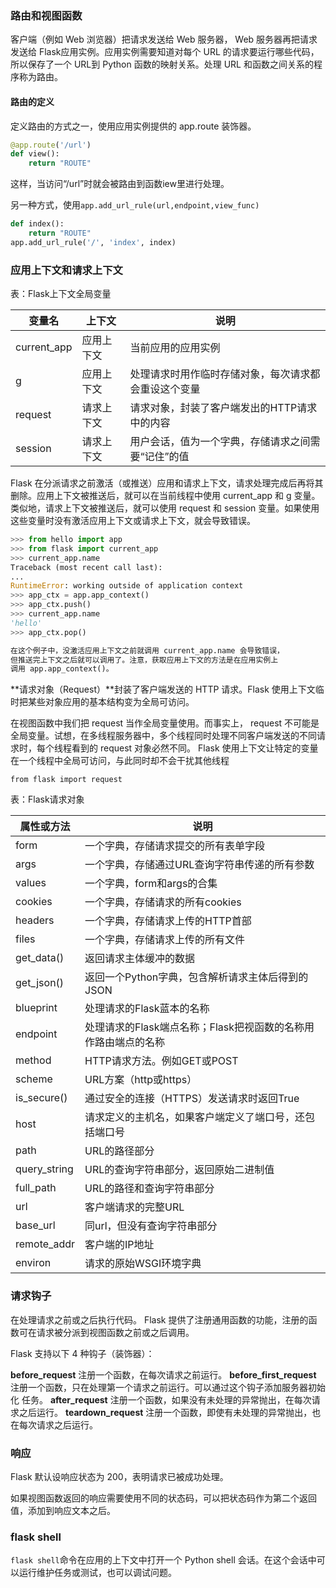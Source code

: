 ### 	路由和视图函数

客户端（例如 Web 浏览器）把请求发送给 Web 服务器， Web 服务器再把请求发送给 Flask应用实例。应用实例需要知道对每个 URL  的请求要运行哪些代码，所以保存了一个 URL到 Python 函数的映射关系。处理 URL 和函数之间关系的程序称为路由。

#### 路由的定义

定义路由的方式之一，使用应用实例提供的 app.route 装饰器。

```python
@app.route('/url')
def view():
    return "ROUTE"
```

这样，当访问“/url”时就会被路由到函数iew里进行处理。

另一种方式，使用`app.add_url_rule(url,endpoint,view_func)`

```python
def index():
    return "ROUTE"
app.add_url_rule('/', 'index', index)
```

### 应用上下文和请求上下文

表：Flask上下文全局变量

| 变量名 | 上下文 | 说明 |
| --------- | ----------- | ----------- |
| current_app | 应用上下文 | 当前应用的应用实例 |
| g | 应用上下文     | 处理请求时用作临时存储对象，每次请求都会重设这个变量 |
| request | 请求上下文     | 请求对象，封装了客户端发出的HTTP请求中的内容 |
| session | 请求上下文     | 用户会话，值为一个字典，存储请求之间需要“记住”的值 |

Flask 在分派请求之前激活（或推送）应用和请求上下文，请求处理完成后再将其删除。应用上下文被推送后，就可以在当前线程中使用 current_app 和 g 变量。类似地，请求上下文被推送后，就可以使用 request 和 session  变量。如果使用这些变量时没有激活应用上下文或请求上下文，就会导致错误。

```python
>>> from hello import app
>>> from flask import current_app
>>> current_app.name
Traceback (most recent call last):
...
RuntimeError: working outside of application context
>>> app_ctx = app.app_context()
>>> app_ctx.push()
>>> current_app.name
'hello'
>>> app_ctx.pop()

在这个例子中，没激活应用上下文之前就调用 current_app.name 会导致错误，
但推送完上下文之后就可以调用了。注意，获取应用上下文的方法是在应用实例上
调用 app.app_context()。
```

**请求对象（Request）**封装了客户端发送的 HTTP 请求。Flask 使用上下文临时把某些对象应用的基本结构变为全局可访问。

在视图函数中我们把 request 当作全局变量使用。而事实上， request 不可能是全局变量。试想，在多线程服务器中，多个线程同时处理不同客户端发送的不同请求时，每个线程看到的 request 对象必然不同。 Flask 使用上下文让特定的变量在一个线程中全局可访问，与此同时却不会干扰其他线程

`from flask import request`

表：Flask请求对象

| 属性或方法   | 说明                                                         |
| ------------ | ------------------------------------------------------------ |
| form         | 一个字典，存储请求提交的所有表单字段                         |
| args         | 一个字典，存储通过URL查询字符串传递的所有参数                |
| values       | 一个字典，form和args的合集                                   |
| cookies      | 一个字典，存储请求的所有cookies                              |
| headers      | 一个字典，存储请求上传的HTTP首部                             |
| files        | 一个字典，存储请求上传的所有文件                             |
| get_data()   | 返回请求主体缓冲的数据                                       |
| get_json()   | 返回一个Python字典，包含解析请求主体后得到的JSON             |
| blueprint    | 处理请求的Flask蓝本的名称                                    |
| endpoint     | 处理请求的Flask端点名称；Flask把视函数的名称用作路由端点的名称 |
| method       | HTTP请求方法。例如GET或POST                                  |
| scheme       | URL方案（http或https）                                       |
| is_secure()  | 通过安全的连接（HTTPS）发送请求时返回True                    |
| host         | 请求定义的主机名，如果客户端定义了端口号，还包括端口号       |
| path         | URL的路径部分                                                |
| query_string | URL的查询字符串部分，返回原始二进制值                        |
| full_path    | URL的路径和查询字符串部分                                    |
| url          | 客户端请求的完整URL                                          |
| base_url     | 同url，但没有查询字符串部分                                  |
| remote_addr  | 客户端的IP地址                                               |
| environ      | 请求的原始WSGI环境字典                                       |

### 请求钩子

在处理请求之前或之后执行代码。 Flask 提供了注册通用函数的功能，注册的函数可在请求被分派到视图函数之前或之后调用。

Flask 支持以下 4 种钩子（装饰器）：

**before_request**
注册一个函数，在每次请求之前运行。
**before_first_request**
注册一个函数，只在处理第一个请求之前运行。可以通过这个钩子添加服务器初始化
任务。
**after_request**
注册一个函数，如果没有未处理的异常抛出，在每次请求之后运行。
**teardown_request**
注册一个函数，即使有未处理的异常抛出，也在每次请求之后运行。

### 响应

 Flask 默认设响应状态为 200，表明请求已被成功处理。

如果视图函数返回的响应需要使用不同的状态码，可以把状态码作为第二个返回值，添加到响应文本之后。

### flask shell

`flask shell`命令在应用的上下文中打开一个 Python shell 会话。在这个会话中可以运行维护任务或测试，也可以调试问题。